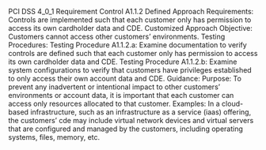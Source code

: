PCI DSS 4_0_1 Requirement Control A1.1.2 Defined Approach Requirements: Controls are implemented such that each customer only has permission to access its own cardholder data and CDE. Customized Approach Objective: Customers cannot access other customers’ environments. Testing Procedures: Testing Procedure A1.1.2.a: Examine documentation to verify controls are defined such that each customer only has permission to access its own cardholder data and CDE. Testing Procedure A1.1.2.b: Examine system configurations to verify that customers have privileges established to only access their own account data and CDE. Guidance: Purpose: To prevent any inadvertent or intentional impact to other customers’ environments or account data, it is important that each customer can access only resources allocated to that customer. Examples: In a cloud-based infrastructure, such as an infrastructure as a service (iaas) offering, the customers’ cde may include virtual network devices and virtual servers that are configured and managed by the customers, including operating systems, files, memory, etc.